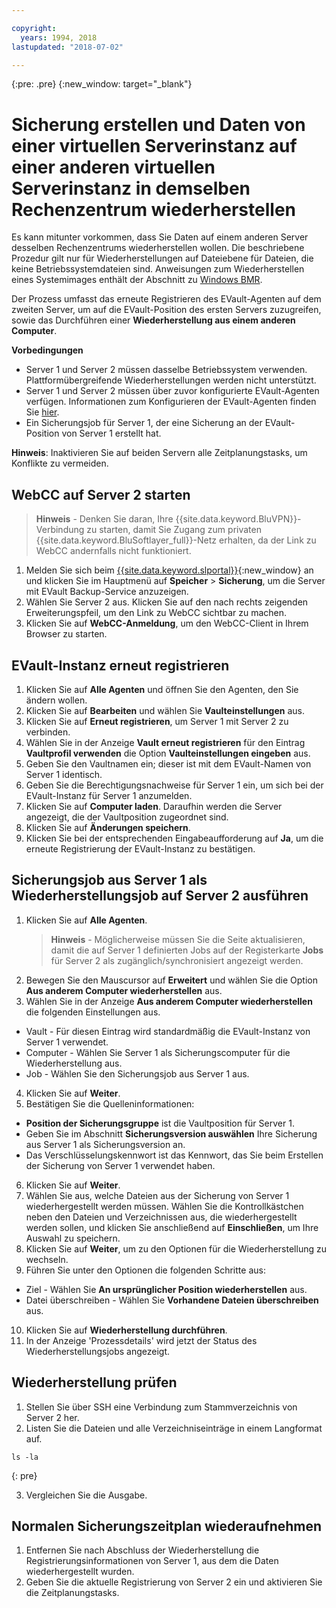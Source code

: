 ```yaml
---

copyright:
  years: 1994, 2018
lastupdated: "2018-07-02"

---
```

{:pre: .pre}
{:new_window: target="_blank"}

# Sicherung erstellen und Daten von einer virtuellen Serverinstanz auf einer anderen virtuellen Serverinstanz in demselben Rechenzentrum wiederherstellen

Es kann mitunter vorkommen, dass Sie Daten auf einem anderen Server desselben Rechenzentrums wiederherstellen wollen. Die beschriebene Prozedur gilt nur für Wiederherstellungen auf Dateiebene für Dateien, die keine Betriebssystemdateien sind. Anweisungen zum Wiederherstellen eines Systemimages enthält der Abschnitt zu [Windows BMR](restoring-evault-bmr-system-volume-image.html).

Der Prozess umfasst das erneute Registrieren des EVault-Agenten auf dem zweiten Server, um auf die EVault-Position des ersten Servers zuzugreifen, sowie das Durchführen einer **Wiederherstellung aus einem anderen Computer**.

**Vorbedingungen**

- Server 1 und Server 2 müssen dasselbe Betriebssystem verwenden. Plattformübergreifende Wiederherstellungen werden nicht unterstützt.
- Server 1 und Server 2 müssen über zuvor konfigurierte EVault-Agenten verfügen. Informationen zum Konfigurieren der EVault-Agenten finden Sie [hier](index.html#configuring-evault-agent-in-webcc).
- Ein Sicherungsjob für Server 1, der eine Sicherung an der EVault-Position von Server 1 erstellt hat.

**Hinweis**: Inaktivieren Sie auf beiden Servern alle Zeitplanungstasks, um Konflikte zu vermeiden. 

## WebCC auf Server 2 starten

>**Hinweis** - Denken Sie daran, Ihre {{site.data.keyword.BluVPN}}-Verbindung zu starten, damit Sie Zugang zum privaten {{site.data.keyword.BluSoftlayer_full}}-Netz erhalten, da der Link zu WebCC andernfalls nicht funktioniert.

1. Melden Sie sich beim [{{site.data.keyword.slportal}}](https://control.softlayer.com/){:new_window} an und klicken Sie im Hauptmenü auf **Speicher** > **Sicherung**, um die Server mit EVault Backup-Service anzuzeigen. 
2. Wählen Sie Server 2 aus. Klicken Sie auf den nach rechts zeigenden Erweiterungspfeil, um den Link zu WebCC sichtbar zu machen.
3. Klicken Sie auf **WebCC-Anmeldung**, um den WebCC-Client in Ihrem Browser zu starten.

## EVault-Instanz erneut registrieren

1. Klicken Sie auf **Alle Agenten** und öffnen Sie den Agenten, den Sie ändern wollen.
2. Klicken Sie auf **Bearbeiten** und wählen Sie **Vaulteinstellungen** aus.
3. Klicken Sie auf **Erneut registrieren**, um Server 1 mit Server 2 zu verbinden.
4. Wählen Sie in der Anzeige **Vault erneut registrieren** für den Eintrag **Vaultprofil verwenden** die Option **Vaulteinstellungen eingeben** aus.
5. Geben Sie den Vaultnamen ein; dieser ist mit dem EVault-Namen von Server 1 identisch.
6. Geben Sie die Berechtigungsnachweise für Server 1 ein, um sich bei der EVault-Instanz für Server 1 anzumelden.
7. Klicken Sie auf **Computer laden**. Daraufhin werden die Server angezeigt, die der Vaultposition zugeordnet sind.
8. Klicken Sie auf **Änderungen speichern**.
9. Klicken Sie bei der entsprechenden Eingabeaufforderung auf **Ja**, um die erneute Registrierung der EVault-Instanz zu bestätigen.

## Sicherungsjob aus Server 1 als Wiederherstellungsjob auf Server 2 ausführen

1. Klicken Sie auf **Alle Agenten**.
   >**Hinweis** - Möglicherweise müssen Sie die Seite aktualisieren, damit die auf Server 1 definierten Jobs auf der Registerkarte **Jobs** für Server 2 als zugänglich/synchronisiert angezeigt werden.
2. Bewegen Sie den Mauscursor auf **Erweitert** und wählen Sie die Option **Aus anderem Computer wiederherstellen** aus.
3. Wählen Sie in der Anzeige **Aus anderem Computer wiederherstellen** die folgenden Einstellungen aus.
  - Vault - Für diesen Eintrag wird standardmäßig die EVault-Instanz von Server 1 verwendet.
  - Computer - Wählen Sie Server 1 als Sicherungscomputer für die Wiederherstellung aus. 
  - Job - Wählen Sie den Sicherungsjob aus Server 1 aus.
4. Klicken Sie auf **Weiter**.
5. Bestätigen Sie die Quelleninformationen:
  - **Position der Sicherungsgruppe** ist die Vaultposition für Server 1.
  - Geben Sie im Abschnitt **Sicherungsversion auswählen** Ihre Sicherung aus Server 1 als Sicherungsversion an.
  - Das Verschlüsselungskennwort ist das Kennwort, das Sie beim Erstellen der Sicherung von Server 1 verwendet haben.
6. Klicken Sie auf **Weiter**.
7. Wählen Sie aus, welche Dateien aus der Sicherung von Server 1 wiederhergestellt werden müssen. Wählen Sie die Kontrollkästchen neben den Dateien und Verzeichnissen aus, die wiederhergestellt werden sollen, und klicken Sie anschließend auf **Einschließen**, um Ihre Auswahl zu speichern.
8. Klicken Sie auf **Weiter**, um zu den Optionen für die Wiederherstellung zu wechseln.
9. Führen Sie unter den Optionen die folgenden Schritte aus:
  - Ziel - Wählen Sie **An ursprünglicher Position wiederherstellen** aus.
  - Datei überschreiben - Wählen Sie **Vorhandene Dateien überschreiben** aus.
10. Klicken Sie auf **Wiederherstellung durchführen**.
11. In der Anzeige 'Prozessdetails' wird jetzt der Status des Wiederherstellungsjobs angezeigt.


## Wiederherstellung prüfen

1. Stellen Sie über SSH eine Verbindung zum Stammverzeichnis von Server 2 her.
2. Listen Sie die Dateien und alle Verzeichniseinträge in einem Langformat auf.
  ```
  ls -la
  ```
  {: pre}
  
3. Vergleichen Sie die Ausgabe.
  
## Normalen Sicherungszeitplan wiederaufnehmen

1. Entfernen Sie nach Abschluss der Wiederherstellung die Registrierungsinformationen von Server 1, aus dem die Daten wiederhergestellt wurden. 
2. Geben Sie die aktuelle Registrierung von Server 2 ein und aktivieren Sie die Zeitplanungstasks.
